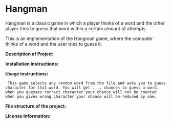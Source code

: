 # Hangman
Hangman is a classic game in which a player thinks of a word and the other player tries to guess that word within a certain amount of attempts.

This is an implementation of the Hangman game, where the computer thinks of a word and the user tries to guess it. 





<strong> Description of Project </strong>


<strong> Installation instructions:  </strong>

<strong> Usage instructions:  </strong>

     This game selects any random word from the file and asks you to guess character for that word. You will get .... chances to guess a word. when you guesses correct character your chance will not be counted when you gives wrong character your chance will be reduced by one.



<strong>   File structure of the project: </strong>

<strong> License information: </strong>


  
   
